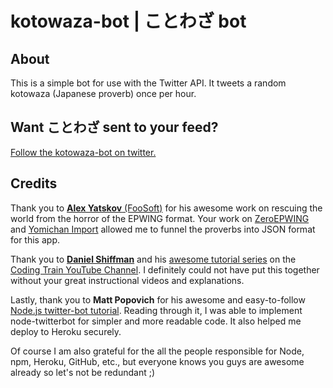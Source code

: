 # kotowaza-bot | ことわざ bot

## About
This is a simple bot for use with the Twitter API. It tweets a random kotowaza (Japanese proverb) once per hour.

## Want ことわざ sent to your feed?
[Follow the kotowaza-bot on twitter.](https://twitter.com/random_kotowaza)

## Credits
Thank you to [**Alex Yatskov** (FooSoft)](https://github.com/FooSoft) for his awesome work on rescuing the world from the horror of the EPWING format. Your work on [ZeroEPWING](https://github.com/FooSoft/zero-epwing) and [Yomichan Import](https://github.com/FooSoft/yomichan-import) allowed me to funnel the proverbs into JSON format for this app.

Thank you to [**Daniel Shiffman**](https://en.wikipedia.org/wiki/Daniel_Shiffman) and his [awesome tutorial series](https://www.youtube.com/playlist?list=PLRqwX-V7Uu6atTSxoRiVnSuOn6JHnq2yV) on the [Coding Train YouTube Channel](https://www.youtube.com/user/shiffman). I definitely could not have put this together without your great instructional videos and explanations.

Lastly, thank you to **Matt Popovich** for his awesome and easy-to-follow [Node.js twitter-bot tutorial](https://medium.com/@mattpopovich/how-to-build-and-deploy-a-simple-twitter-bot-super-fast-with-node-js-and-heroku-7b322dbb5dd3). Reading through it, I was able to implement node-twitterbot for simpler and more readable code. It also helped me deploy to Heroku securely.

Of course I am also grateful for the all the people responsible for Node, npm, Heroku, GitHub, etc., but everyone knows you guys are awesome already so let's not be redundant ;)
